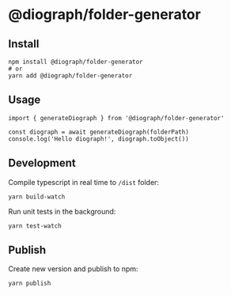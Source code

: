 # @diograph/folder-generator

## Install

```
npm install @diograph/folder-generator
# or
yarn add @diograph/folder-generator
```

## Usage

```
import { generateDiograph } from '@diograph/folder-generator'

const diograph = await generateDiograph(folderPath)
console.log('Hello diograph!', diograph.toObject())
```

## Development

Compile typescript in real time to `/dist` folder:

```
yarn build-watch
```

Run unit tests in the background:

```
yarn test-watch
```

## Publish

Create new version and publish to npm:

```
yarn publish
```
